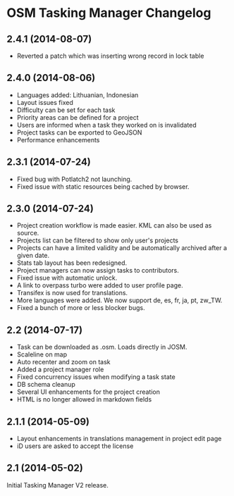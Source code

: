 OSM Tasking Manager Changelog
=============================

## 2.4.1 (2014-08-07)

 * Reverted a patch which was inserting wrong record in lock table

## 2.4.0 (2014-08-06)

 * Languages added: Lithuanian, Indonesian
 * Layout issues fixed
 * Difficulty can be set for each task
 * Priority areas can be defined for a project
 * Users are informed when a task they worked on is invalidated
 * Project tasks can be exported to GeoJSON
 * Performance enhancements

## 2.3.1 (2014-07-24)

 * Fixed bug with Potlatch2 not launching.
 * Fixed issue with static resources being cached by browser.

## 2.3.0 (2014-07-24)

 * Project creation workflow is made easier. KML can also be used as source.
 * Projects list can be filtered to show only user's projects
 * Projects can have a limited validity and be automatically archived after a
 given date.
 * Stats tab layout has been redesigned.
 * Project managers can now assign tasks to contributors.
 * Fixed issue with automatic unlock.
 * A link to overpass turbo were added to user profile page.
 * Transifex is now used for translations.
 * More languages were added. We now support de, es, fr, ja, pt, zw_TW.
 * Fixed a bunch of more or less blocker bugs.

## 2.2 (2014-07-17)

 * Task can be downloaded as .osm. Loads directly in JOSM.
 * Scaleline on map
 * Auto recenter and zoom on task
 * Added a project manager role
 * Fixed concurrency issues when modifying a task state
 * DB schema cleanup
 * Several UI enhancements for the project creation
 * HTML is no longer allowed in markdown fields

## 2.1.1 (2014-05-09)

* Layout enhancements in translations management in project edit page
* iD users are asked to accept the license

## 2.1 (2014-05-02)

Initial Tasking Manager V2 release.

